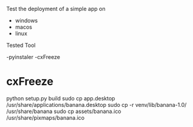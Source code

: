 Test the deployment of a simple app on

- windows
- macos
- linux

Tested Tool

-pyinstaler
-cxFreeze



# cxFreeze
python setup.py build
sudo cp app.desktop /usr/share/applications/banana.desktop
sudo cp -r venv/lib/banana-1.0/ /usr/share/banana
sudo cp assets/banana.ico /usr/share/pixmaps/banana.ico
